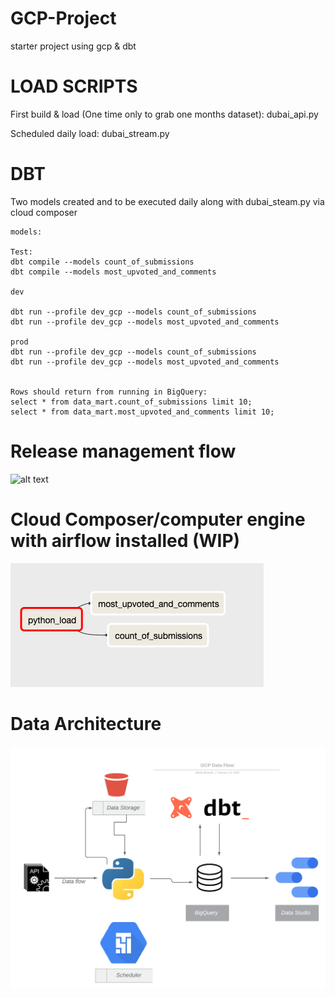 # GCP-Project
starter project using gcp &amp; dbt


# LOAD SCRIPTS

First build & load (One time only to grab one months dataset):
dubai_api.py

Scheduled daily load:
dubai_stream.py

# DBT
Two models created and to be executed daily along with dubai_steam.py via cloud composer
```
models:

Test:
dbt compile --models count_of_submissions
dbt compile --models most_upvoted_and_comments

dev

dbt run --profile dev_gcp --models count_of_submissions
dbt run --profile dev_gcp --models most_upvoted_and_comments

prod
dbt run --profile dev_gcp --models count_of_submissions
dbt run --profile dev_gcp --models most_upvoted_and_comments


Rows should return from running in BigQuery:
select * from data_mart.count_of_submissions limit 10;
select * from data_mart.most_upvoted_and_comments limit 10;

```

# Release management flow

![alt text](https://i.stack.imgur.com/hlYjj.png)

# Cloud Composer/computer engine with airflow installed (WIP)

![alt text](https://github.com/mahdimostafa/gcp-project/blob/master/dag_graph_view.png?raw=true)

# Data Architecture

![alt text](https://github.com/mahdimostafa/gcp-project/blob/master/data.png?raw=true)
